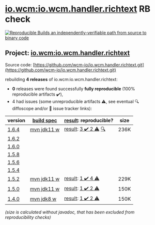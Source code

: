 [io.wcm:io.wcm.handler.richtext](https://central.sonatype.com/artifact/io.wcm/io.wcm.handler.richtext/versions) RB check
=======

[![Reproducible Builds](https://reproducible-builds.org/images/logos/rb.svg) an independently-verifiable path from source to binary code](https://reproducible-builds.org/)

## Project: [io.wcm:io.wcm.handler.richtext](https://central.sonatype.com/artifact/io.wcm/io.wcm.handler.richtext/versions)

Source code: [https://github.com/wcm-io/io.wcm.handler.richtext.git](https://github.com/wcm-io/io.wcm.handler.richtext.git)

rebuilding **4 releases** of io.wcm:io.wcm.handler.richtext:
- **0** releases were found successfully **fully reproducible** (100% reproducible artifacts :heavy_check_mark:),
- 4 had issues (some unreproducible artifacts :warning:, see eventual :mag: diffoscope and/or :memo: issue tracker links):

| version | [build spec](/BUILDSPEC.md) | [result](https://reproducible-builds.org/docs/jvm/): reproducible? | size |
| -- | --------- | ------ | -- |
| [1.6.4](https://central.sonatype.com/artifact/io.wcm/io.wcm.handler.richtext/1.6.4/pom) | [mvn jdk11 w](wcm-richtext-1.6.4.buildspec) | [result](io.wcm.handler.richtext-1.6.4.buildinfo): [3 :heavy_check_mark:  2 :warning:](io.wcm.handler.richtext-1.6.4.buildcompare) [:mag:](io.wcm.handler.richtext-1.6.4/io.wcm.handler.richtext-1.6.4.diffoscope) | 236K |
| [1.6.2](https://central.sonatype.com/artifact/io.wcm/io.wcm.handler.richtext/1.6.2/pom) | | | |
| [1.6.0](https://central.sonatype.com/artifact/io.wcm/io.wcm.handler.richtext/1.6.0/pom) | | | |
| [1.5.8](https://central.sonatype.com/artifact/io.wcm/io.wcm.handler.richtext/1.5.8/pom) | | | |
| [1.5.6](https://central.sonatype.com/artifact/io.wcm/io.wcm.handler.richtext/1.5.6/pom) | | | |
| [1.5.4](https://central.sonatype.com/artifact/io.wcm/io.wcm.handler.richtext/1.5.4/pom) | | | |
| [1.5.2](https://central.sonatype.com/artifact/io.wcm/io.wcm.handler.richtext/1.5.2/pom) | [mvn jdk11 w](wcm-richtext-1.5.2.buildspec) | [result](io.wcm.handler.richtext-1.5.2.buildinfo): [1 :heavy_check_mark:  4 :warning:](io.wcm.handler.richtext-1.5.2.buildcompare) | 229K |
| [1.5.0](https://central.sonatype.com/artifact/io.wcm/io.wcm.handler.richtext/1.5.0/pom) | [mvn jdk11 w](wcm-richtext-1.5.0.buildspec) | [result](io.wcm.handler.richtext-1.5.0.buildinfo): [1 :heavy_check_mark:  2 :warning:](io.wcm.handler.richtext-1.5.0.buildcompare) | 150K |
| [1.4.0](https://central.sonatype.com/artifact/io.wcm/io.wcm.handler.richtext/1.4.0/pom) | [mvn jdk8 w](wcm-richtext-1.4.0.buildspec) | [result](io.wcm.handler.richtext-1.4.0.buildinfo): [1 :heavy_check_mark:  2 :warning:](io.wcm.handler.richtext-1.4.0.buildcompare) | 150K |

<i>(size is calculated without javadoc, that has been excluded from reproducibility checks)</i>

